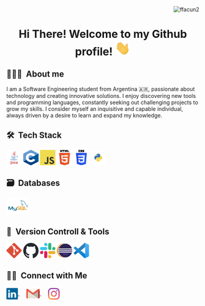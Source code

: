 <p align="right"> 
	<img src="https://komarev.com/ghpvc/?username=ffacun2&label=Profile%20views&color=0e75b6&style=flat" alt="ffacun2" /> 
</p>
<div align="center">
	<h1> Hi There! Welcome to my Github profile! <img src="https://github.com/ffacun2/ffacun2/blob/main/src/gif/hands.gif" width="40"/></h1> 
</div>

<div>
	<h2>👨🏻‍💻 &nbsp;About me</h2>
	<p>
		 I am a Software Engineering student from Argentina 🇦🇷, passionate about technology and creating innovative solutions. I enjoy discovering new tools and programming languages, constantly seeking out challenging projects to grow my skills. I consider myself an inquisitive and capable individual, always driven by a desire to learn and expand my knowledge.
	</p>
</div>


<div>
<h2>🛠 &nbsp;Tech Stack</h2>
	
<p>
	<img src="https://github.com/ffacun2/ffacun2/blob/main/src/img/language/java.svg" alt="Java" width="40" height="40"/>
	<img src="https://github.com/ffacun2/ffacun2/blob/main/src/img/language/c.svg" alt="C" width="40" height="40"/>
	<img src="https://github.com/ffacun2/ffacun2/blob/main/src/img/language/javascript.svg" alt="JavaScript" width="40" height="40"/>
	<img src="https://github.com/ffacun2/ffacun2/blob/main/src/img/language/html.svg" alt="HTML5" width="40" height="40"/>
	<img src="https://github.com/ffacun2/ffacun2/blob/main/src/img/language/css.svg" alt="CSS3" width="40" height="40"/>
	<img src="https://github.com/ffacun2/ffacun2/blob/main/src/img/language/python.svg" alt="python" width="40" height="40"/>
</p>
</div>

<div>
<h2>🗃 &nbsp;Databases</h2>
	<p>
		<img src="https://github.com/ffacun2/ffacun2/blob/main/src/img/database/mysql.jpg" alt"MySQL" width="60"/>
	</p>
</div>

<div>	
	<h2>🧰 &nbsp;Version Controll & Tools </h2>
	<p>
		<img src="https://github.com/ffacun2/ffacun2/blob/main/src/img/tools/git.svg" alt="GIT" width="40" height="40" />
		<img src="https://github.com/ffacun2/ffacun2/blob/main/src/img/tools/github-light.svg" alt="GitHub" width="40" height="40" />
		<img src="https://github.com/ffacun2/ffacun2/blob/main/src/img/tools/slack.svg" alt="Slask" width="40" height="40" />
		<img src="https://github.com/ffacun2/ffacun2/blob/main/src/img/ide/eclipse.svg" alt="Eclipse" width="40" height="40" />
		<img src="https://github.com/ffacun2/ffacun2/blob/main/src/img/ide/vscode.svg" alt="Visual Studio Code" width="40" height="40" />
	</p>
</div>


<!-- REDES SOCIALES -->
<div>
	<h2>🤝🏻 &nbsp;Connect with Me</h2>
	<p>
	<a target="_blank" href="https://www.linkedin.com/in/facundocriado">
 		<img align="center" src="https://github.com/ffacun2/ffacun2/blob/main/src/img/social/linked-in-icon.svg" alt="facundocriado" height="30" width="30" />
	</a>
	&emsp;
	<a target="_blank" href="mailto:ffacucriado@gmail.com">
		<img align="center" alt="gmail" width="35px" src="https://github.com/ffacun2/ffacun2/blob/main/src/img/social/gmail-icon.svg" />
	</a>
	&emsp;
<!-- <a target="_blank" href="https://twitter.com/FacuuCriado">
	<img align="center" src="https://github.com/ffacun2/ffacun2/blob/main/src/img/social/twitter-icon.svg" alt="@FacuuCriado" height="30" width="30" />
</a>
&emsp; -->
	<a href="https://instagram.com/ffacucriado" target="blank">
		<img align="center" alt="ffacucriado | Instagram" width="30px" src="https://github.com/ffacun2/ffacun2/blob/main/src/img/social/instagram-icon.svg" />
	</a>
	</p>
</div>









<!--
**ffacun2/ffacun2** is a ✨ _special_ ✨ repository because its `README.md` (this file) appears on your GitHub profile.

Here are some ideas to get you started:

- 🔭 I’m currently working on ...
- 🌱 I’m currently learning ...
- 👯 I’m looking to collaborate on ...
- 🤔 I’m looking for help with ...
- 💬 Ask me about ...
- 📫 How to reach me: ...
- 😄 Pronouns: ...
- ⚡ Fun fact: ...
-->
